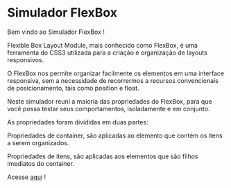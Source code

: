 <h1>Simulador FlexBox</h1>
<p>Bem vindo ao Simulador FlexBox !</p>
<p>Flexible Box Layout Module, mais conhecido como FlexBox, é uma ferramenta do CSS3 utilizada para a criação e organização de layouts responsivos.</p>
<p>O FlexBox nos permite organizar facilmente os elementos em uma interface responsiva, sem a necessidade de recorrermos a recursos convencionais de posicionamento, tais como position e float.</p>
<p>Neste simulador reuní a maioria das propriedades do FlexBox, para que você possa testar seus comportamentos, isoladamente e em conjunto.</p>
<p>As propriedades foram divididas em duas partes:</p>
<p>Propriedades de container, são aplicadas ao elemento que contém os itens a serem organizados.</p>
<p>Propriedades de itens, são aplicadas aos elementos que são filhos imediatos do container.</p>
<p>Acesse <a href="https://mardemor.github.io/simulador-flexbox">aqui</a> !</p>

